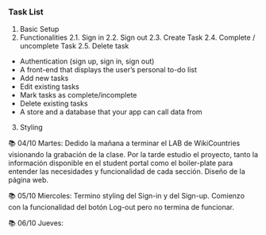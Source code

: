 ### Task List

1. Basic Setup
2. Functionalities
   2.1. Sign in
   2.2. Sign out
   2.3. Create Task
   2.4. Complete / uncomplete Task
   2.5. Delete task

- Authentication (sign up, sign in, sign out)
- A front-end that displays the user’s personal to-do list
- Add new tasks
- Edit existing tasks
- Mark tasks as complete/incomplete
- Delete existing tasks
- A store and a database that your app can call data from

3. Styling

📚 04/10 Martes: Dedido la mañana a terminar el LAB de WikiCountries visionando la grabación de la clase.
Por la tarde estudio el proyecto, tanto la información disponible en el student portal como el boiler-plate para entender las necesidades y funcionalidad de cada sección.
Diseño de la página web.

📚 05/10 Miercoles: Termino styling del Sign-in y del Sign-up.
Comienzo con la funcionalidad del botón Log-out pero no termina de funcionar.

📚 06/10 Jueves:
